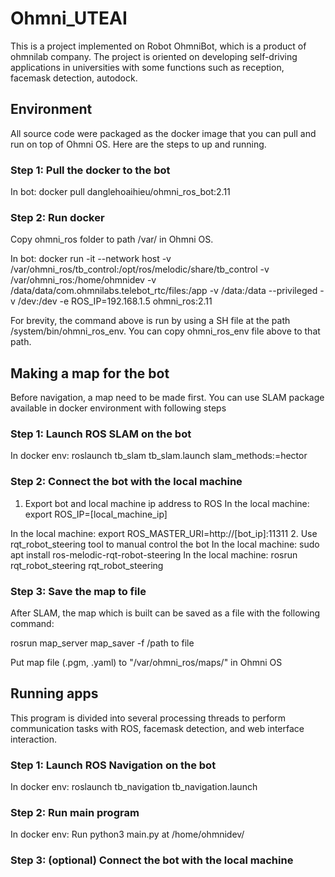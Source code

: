 # Ohmni_UTEAI
This is a project implemented on Robot OhmniBot, which is a product of ohmnilab company. The project is oriented on developing self-driving applications in universities with some functions such as reception, facemask detection, autodock.
## Environment
All source code were packaged as the docker image that you can pull and run on top of Ohmni OS.
Here are the steps to up and running.
### Step 1: Pull the docker to the bot
In bot: docker pull danglehoaihieu/ohmni_ros_bot:2.11
### Step 2: Run docker
Copy ohmni_ros folder to path /var/ in Ohmni OS.

In bot: docker run -it --network host -v /var/ohmni_ros/tb_control:/opt/ros/melodic/share/tb_control  -v /var/ohmni_ros:/home/ohmnidev -v /data/data/com.ohmnilabs.telebot_rtc/files:/app -v /data:/data --privileged -v /dev:/dev -e ROS_IP=192.168.1.5 ohmni_ros:2.11

For brevity, the command above is run by using a SH file at the path /system/bin/ohmni_ros_env. You can copy ohmni_ros_env file above to that path.
## Making a map for the bot
Before navigation, a map need to be made first.
You can use SLAM package available in docker environment with following steps
### Step 1: Launch ROS SLAM on the bot
In docker env: roslaunch tb_slam tb_slam.launch slam_methods:=hector
### Step 2: Connect the bot with the local machine
1. Export bot and local machine ip address to ROS
In the local machine: export ROS_IP=[local_machine_ip]

In the local machine: export ROS_MASTER_URI=http://[bot_ip]:11311
2. Use rqt_robot_steering tool to manual control the bot
In the local machine: sudo apt install ros-melodic-rqt-robot-steering
In the local machine: rosrun rqt_robot_steering rqt_robot_steering
### Step 3: Save the map to file
After SLAM, the map which is built can be saved as a file with the following command:

rosrun map_server map_saver -f /path to file

Put map file (.pgm, .yaml) to "/var/ohmni_ros/maps/" in Ohmni OS
## Running apps
This program is divided into several processing threads to perform communication tasks with ROS, facemask detection, and web interface interaction.
### Step 1: Launch ROS Navigation on the bot
In docker env: roslaunch tb_navigation tb_navigation.launch
### Step 2: Run main program
In docker env: Run python3 main.py at /home/ohmnidev/
### Step 3: (optional) Connect the bot with the local machine







